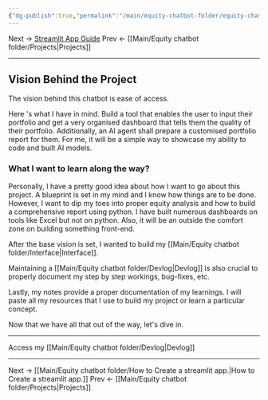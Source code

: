 ```yaml
---
{"dg-publish":true,"permalink":"/main/equity-chatbot-folder/equity-chatbot-assistant/"}
---
```


Next -> [Streamlit App Guide](/Notes/How-to-Create-a-streamlit-app)
Prev <- [[Main/Equity chatbot folder/Projects\|Projects]]

---

## Vision Behind the Project

The vision behind this chatbot is ease of access. 

Here 's what I have in mind. Build a tool that enables the user to input their portfolio and get a very organised dashboard that tells them the quality of their portfolio. Additionally, an AI agent shall prepare a customised portfolio report for them. For me, it will be a simple way to showcase my ability to code and built AI models. 

### What I want to learn along the way?

Personally, I have a pretty good idea about how I want to go about this project. A blueprint is set in my mind and I know how things are to be done. However, I want to dip my toes into proper equity analysis and how to build a comprehensive report using python. I have built numerous dashboards on tools like Excel but not on python. Also, it will be an outside the comfort zone on building something front-end. 

After the base vision is set, I wanted to build my [[Main/Equity chatbot folder/Interface\|Interface]]. 

Maintaining a [[Main/Equity chatbot folder/Devlog\|Devlog]] is also crucial to properly document my step by step workings, bug-fixes, etc. 

Lastly, my notes provide a proper documentation of my learnings. I will paste all my resources that I use to build my project or learn a particular concept. 

Now that we have all that out of the way, let's dive in. 


---

Access my [[Main/Equity chatbot folder/Devlog\|Devlog]] 

---
Next -> [[Main/Equity chatbot folder/How to Create a streamlit app.\|How to Create a streamlit app.]]
Prev <- [[Main/Equity chatbot folder/Projects\|Projects]]